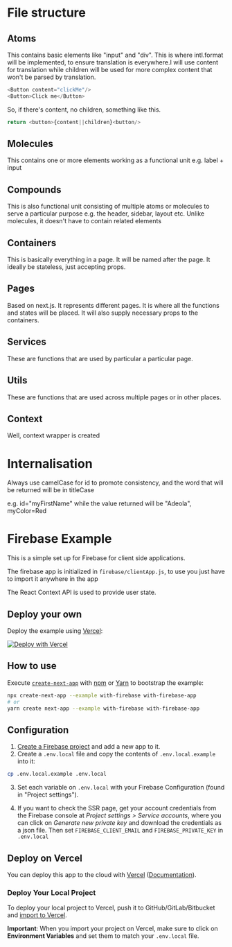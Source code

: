 # File structure

## Atoms

This contains basic elements like "input" and "div". This is where intl.format will be implemented, to ensure translation is everywhere.I will use content for translation while children will be used for more complex content that won't be parsed by translation. 
```ts
<Button content="clickMe"/>
<Button>Click me</Button>
```

So, if there's content, no children, something like this.
```ts
return <button>{content||children}<button/>
```

## Molecules

This contains one or more elements working as a functional unit e.g. label + input

## Compounds

This is also functional unit consisting of multiple atoms or molecules to serve a particular purpose e.g. the header, sidebar, layout etc. Unlike molecules, it doesn't have to contain related elements

## Containers

This is basically everything in a page. It will be named after the page. It ideally be stateless, just accepting props.

## Pages

Based on next.js. It represents different pages. It is where all the functions and states will be placed. It will also supply necessary props to the containers.

## Services

These are functions that are used by particular a particular page.

## Utils

These are functions that are used across multiple pages or in other places.

## Context

Well, context wrapper is created

# Internalisation

Always use camelCase for id to promote consistency, and the word that will be returned will be in titleCase

e.g. id="myFirstName" while the value returned will be "Adeola", myColor=Red

# Firebase Example

This is a simple set up for Firebase for client side applications.

The firebase app is initialized in `firebase/clientApp.js`, to use you just have to import it anywhere in the app

The React Context API is used to provide user state.

## Deploy your own

Deploy the example using [Vercel](https://vercel.com?utm_source=github&utm_medium=readme&utm_campaign=next-example):

[![Deploy with Vercel](https://vercel.com/button)](https://vercel.com/new/git/external?repository-url=https://github.com/vercel/next.js/tree/canary/examples/with-firebase&project-name=with-firebase&repository-name=with-firebase)

## How to use

Execute [`create-next-app`](https://github.com/vercel/next.js/tree/canary/packages/create-next-app) with [npm](https://docs.npmjs.com/cli/init) or [Yarn](https://yarnpkg.com/lang/en/docs/cli/create/) to bootstrap the example:

```bash
npx create-next-app --example with-firebase with-firebase-app
# or
yarn create next-app --example with-firebase with-firebase-app
```

## Configuration

1. [Create a Firebase project](https://console.firebase.google.com/u/0/) and add a new app to it.
2. Create a `.env.local` file and copy the contents of `.env.local.example` into it:

```bash
cp .env.local.example .env.local
```

3. Set each variable on `.env.local` with your Firebase Configuration (found in "Project settings").

4. If you want to check the SSR page, get your account credentials from the Firebase console at _Project settings > Service accounts_, where you can click on _Generate new private key_ and download the credentials as a json file. Then set `FIREBASE_CLIENT_EMAIL` and `FIREBASE_PRIVATE_KEY` in `.env.local`

## Deploy on Vercel

You can deploy this app to the cloud with [Vercel](https://vercel.com?utm_source=github&utm_medium=readme&utm_campaign=next-example) ([Documentation](https://nextjs.org/docs/deployment)).

### Deploy Your Local Project

To deploy your local project to Vercel, push it to GitHub/GitLab/Bitbucket and [import to Vercel](https://vercel.com/new?utm_source=github&utm_medium=readme&utm_campaign=next-example).

**Important**: When you import your project on Vercel, make sure to click on **Environment Variables** and set them to match your `.env.local` file.
